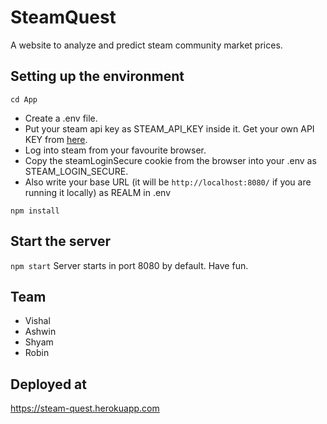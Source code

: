 # SteamQuest
A website to analyze and predict steam community market prices.

## Setting up the environment
```
cd App
```
 - Create a .env file.
 - Put your steam api key as STEAM_API_KEY inside it. Get your own API KEY from [here](https://steamcommunity.com/dev/apikey).
 - Log into steam from your favourite browser.
 - Copy the steamLoginSecure cookie from the browser into your .env as STEAM_LOGIN_SECURE.
 - Also write your base URL (it will be ```http://localhost:8080/``` if you are running it locally) as REALM in .env
```
npm install
```

## Start the server
```npm start``` 
Server starts in port 8080 by default. Have fun.

## Team

- Vishal
- Ashwin
- Shyam
- Robin

## Deployed at

https://steam-quest.herokuapp.com
